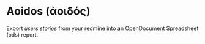 Aoidos (ἀοιδός)
==============

Export _users stories_ from your redmine into an OpenDocument Spreadsheet (ods) report.


